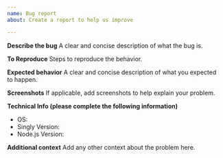```yaml
---
name: Bug report
about: Create a report to help us improve

---
```


**Describe the bug**
A clear and concise description of what the bug is.

**To Reproduce**
Steps to reproduce the behavior.

**Expected behavior**
A clear and concise description of what you expected to happen.

**Screenshots**
If applicable, add screenshots to help explain your problem.

**Technical Info (please complete the following information)**
 - OS:
 - Singly Version:
 - Node.js Version:

**Additional context**
Add any other context about the problem here.

